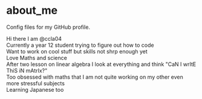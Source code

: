 # about_me
Config files for my GitHub profile.

Hi there I am @ccla04<br>
Currently a year 12 student trying to figure out how to code<br>
Want to work on cool stuff but skills not shrp enough yet<br>
Love Maths and science<br>
After two lesson on linear algebra I look at everything and think "CaN I wrItE ThiS iN mAtrIx?"<br>
Too obsessed with maths that I am not quite working on my other even more stressful subjects<br>
Learning Japanese too<br>
